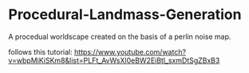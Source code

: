 # Procedural-Landmass-Generation
A procedual worldscape created on the basis of a perlin noise map.

follows this tutorial: https://www.youtube.com/watch?v=wbpMiKiSKm8&list=PLFt_AvWsXl0eBW2EiBtl_sxmDtSgZBxB3
